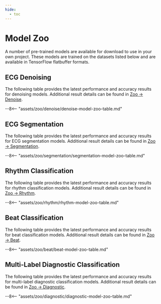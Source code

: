 ```yaml
---
hide:
  - toc
---
```


# Model Zoo

A number of pre-trained models are available for download to use in your own project. These models are trained on the datasets listed below and are available in TensorFlow flatbuffer formats.

## <span class="sk-h2-span">ECG Denoising</span>

The following table provides the latest performance and accuracy results for denoising models. Additional result details can be found in [Zoo → Denoise](./denoise.md).

--8<-- "assets/zoo/denoise/denoise-model-zoo-table.md"


## <span class="sk-h2-span">ECG Segmentation</span>

The following table provides the latest performance and accuracy results for ECG segmentation models. Additional result details can be found in [Zoo → Segmentation](./segmentation.md).

--8<-- "assets/zoo/segmentation/segmentation-model-zoo-table.md"

## <span class="sk-h2-span">Rhythm Classification</span>

The following table provides the latest performance and accuracy results for rhythm classification models. Additional result details can be found in [Zoo → Rhythm](./rhythm.md).

--8<-- "assets/zoo/rhythm/rhythm-model-zoo-table.md"

## <span class="sk-h2-span">Beat Classification</span>

The following table provides the latest performance and accuracy results for beat classification models. Additional result details can be found in [Zoo → Beat](./beat.md).

--8<-- "assets/zoo/beat/beat-model-zoo-table.md"

## <span class="sk-h2-span">Multi-Label Diagnostic Classification</span>

The following table provides the latest performance and accuracy results for multi-label diagnostic classification models. Additional result details can be found in [Zoo → Diagnostic](./diagnostic.md).

--8<-- "assets/zoo/diagnostic/diagnostic-model-zoo-table.md"
